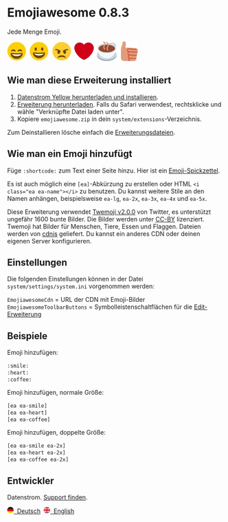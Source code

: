 Emojiawesome 0.8.3
==================
Jede Menge Emoji.

![Bildschirmfoto](emojiawesome-screenshot.jpg?raw=true)

## Wie man diese Erweiterung installiert

1. [Datenstrom Yellow herunterladen und installieren](https://github.com/datenstrom/yellow/).
2. [Erweiterung herunterladen](https://github.com/datenstrom/yellow-extensions/raw/master/zip/emojiawesome.zip). Falls du Safari verwendest, rechtsklicke und wähle "Verknüpfte Datei laden unter".
3. Kopiere `emojiawesome.zip` in dein `system/extensions`-Verzeichnis.

Zum Deinstallieren lösche einfach die [Erweiterungsdateien](extension.ini).

## Wie man ein Emoji hinzufügt

Füge `:shortcode:` zum Text einer Seite hinzu. Hier ist ein [Emoji-Spickzettel](http://www.emoji-cheat-sheet.com). 

Es ist auch möglich eine `[ea]`-Abkürzung zu erstellen oder HTML `<i class="ea ea-name"></i>` zu benutzen. Du kannst weitere Stile an den Namen anhängen, beispielsweise `ea-lg`, `ea-2x`, `ea-3x`, `ea-4x` und `ea-5x`.

Diese Erweiterung verwendet [Twemoji v2.0.0](https://github.com/twitter/twemoji) von Twitter, es unterstützt ungefähr 1600 bunte Bilder. Die Bilder werden unter [CC-BY](http://creativecommons.org/licenses/by/4.0/) lizenziert. Twemoji hat Bilder für Menschen, Tiere, Essen und Flaggen. Dateien werden von [cdnjs](https://cdnjs.com) geliefert. Du kannst ein anderes CDN oder deinen eigenen Server konfigurieren.

## Einstellungen

Die folgenden Einstellungen können in der Datei `system/settings/system.ini` vorgenommen werden:

`EmojiawesomeCdn` = URL der CDN mit Emoji-Bilder  
`EmojiawesomeToolbarButtons` = Symbolleistenschaltflächen für die [Edit-Erweiterung](https://github.com/datenstrom/yellow-extensions/tree/master/features/edit/README-de.md)  

## Beispiele

Emoji hinzufügen:

    :smile: 
    :heart: 
    :coffee:

Emoji hinzufügen, normale Größe:

    [ea ea-smile]
    [ea ea-heart]
    [ea ea-coffee]

Emoji hinzufügen, doppelte Größe:
    
    [ea ea-smile ea-2x]
    [ea ea-heart ea-2x]
    [ea ea-coffee ea-2x]

## Entwickler

Datenstrom. [Support finden](https://extensions.datenstrom.se/de/help/).

<p>
<a href="README-de.md"><img src="https://raw.githubusercontent.com/datenstrom/yellow-extensions/master/features/help/language-de.png" width="15" height="15" alt="Deutsch">&nbsp; Deutsch</a>&nbsp;
<a href="README.md"><img src="https://raw.githubusercontent.com/datenstrom/yellow-extensions/master/features/help/language-en.png" width="15" height="15" alt="English">&nbsp; English</a>&nbsp;
</p>
